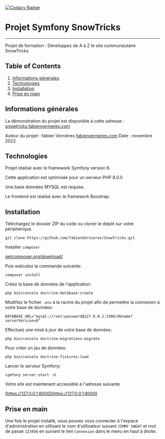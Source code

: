 [![Codacy Badge](https://app.codacy.com/project/badge/Grade/bdf55bf93b1342f69e8adfaafb83eb29)](https://www.codacy.com/gh/fabienVernieres/SnowTricks/dashboard?utm_source=github.com&utm_medium=referral&utm_content=fabienVernieres/SnowTricks&utm_campaign=Badge_Grade)

# Projet Symfony SnowTricks

---

Projet de formation : Développez de A à Z le site communautaire SnowTricks

## Table of Contents

1. [Informations générales](#informations-generales)
2. [Technologies](#technologies)
3. [Installation](#installation)
4. [Prise en main](#prise-en-main)

## Informations générales

La démonstration du projet est disponible à cette adresse :
[snowtricks.fabienvernieres.com](https://snowtricks.fabienvernieres.com)

Auteur du projet : fabien Vernières
[fabienvernieres.com](https://fabienvernieres.com)
Date : novembre 2022

## Technologies

Projet réalisé avec le framework Symfony version 6.

Cette application est optimisée pour un serveur PHP 8.0.0

Une base données MYSQL est requise.

Le frontend est réalisé avec le framework Boostrap.

## Installation

Téléchargez le dossier ZIP du code ou cloner le dépôt sur votre périphérique.

```text
git clone https://github.com/fabienVernieres/SnowTricks.git
```

Installer `composer`

[getcomposer.org/download/](https://getcomposer.org/download/)

Puis exécutez la commande suivante:

```text
composer install
```

Créez la base de données de l'application:

```text
php bin/console doctrine:database:create
```

Modifiez le fichier `.env` à la racine du projet afin de permettre la connexion à votre base de données:

```text
DATABASE_URL="mysql://root:password@127.0.0.1:3306/dbname?serverVersion=8"
```

Effectuez une misé à jour de votre base de données:

```text
php bin/console doctrine:migrations:migrate
```

Pour créer un jeu de données:

```text
php bin/console doctrine:fixtures:load
```

Lancer le serveur Symfony:

```text
symfony server:start -d
```

Votre site est maintenant accessible à l'adresse suivante

[https://127.0.0.1:8000](https://127.0.0.1:8000)

## Prise en main

Une fois le projet installé, vous pouvez vous connecter à l'espace d'administration en utilisant le nom d'utilisateur suivant `JIMMY SWEAT` et mot de passe `123456` en suivant le lien `Connexion` dans le menu en haut à droite.
